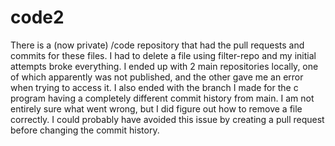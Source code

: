# code2
There is a (now private) /code repository that had the pull requests and commits for these files. I had to delete a file using filter-repo and my initial attempts broke everything. I ended up with 2 main repositories locally, one of which apparently was not published, and the other gave me an error when trying to access it. I also ended with the branch I made for the c program having a completely different commit history from main.
I am not entirely sure what went wrong, but I did figure out how to remove a file correctly. I could probably have avoided this issue by creating a pull request before changing the commit history. 
